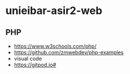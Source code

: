 # unieibar-asir2-web

## PHP

- https://www.w3schools.com/php/
- https://github.com/zmwebdev/php-examples
- visual code
- https://gitpod.io#
